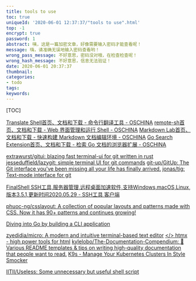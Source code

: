 ```yaml
---
title: tools to use
toc: true
uniqueId: '2020-06-01 12:37:37/"tools to use".html'
top: -1
encrypt: true
password: 1
abstract: 咦，这是一篇加密文章，好像需要输入密码才能查看呢！
message: 嗨，请准确无误地输入密码查看哟！
wrong_pass_message: 不好意思，密码没对哦，在检查检查呢！
wrong_hash_message: 不好意思，信息无法验证！
date: 2020-06-01 20:37:37
thumbnail:
categories:
- todo
tags:
keywords:
---
```



[TOC]

<!--more-->

[Translate Shell首页、文档和下载 - 命令行翻译工具 - OSCHINA](https://www.oschina.net/p/translate-shell)
[remote-sh首页、文档和下载 - Web 界面管理和运行 Shell - OSCHINA](https://www.oschina.net/p/remote-sh)
[Markdown Lab首页、文档和下载 - 快速构建 Markdown 文档编辑环境 - OSCHINA](https://www.oschina.net/p/markdown-lab)
[Go Search Extension首页、文档和下载 - 检索 Go 文档的浏览器扩展 - OSCHINA](https://www.oschina.net/p/go-search-extension)



[extrawurst/gitui: blazing fast terminal-ui for git written in rust](https://github.com/extrawurst/gitui)
[jesseduffield/lazygit: simple terminal UI for git commands](https://github.com/jesseduffield/lazygit)
[git-up/GitUp: The Git interface you've been missing all your life has finally arrived.](https://github.com/git-up/GitUp)
[jonas/tig: Text-mode interface for git](https://github.com/jonas/tig)



[FinalShell SSH工具,服务器管理,远程桌面加速软件,支持Windows,macOS,Linux,版本3.5.1,更新时间2020.05.29 - SSH工具 客户端](http://www.hostbuf.com/t/988.html)

[phuoc-ng/csslayout: A collection of popular layouts and patterns made with CSS. Now it has 90+ patterns and continues growing!](https://github.com/phuoc-ng/csslayout?utm_campaign=Django%2BNewsletter&utm_medium=web&utm_source=Django_Newsletter_25)

[Diving into Go by building a CLI application](https://eryb.space/2020/05/27/diving-into-go-by-building-a-cli-application.html)

[zyedidia/micro: A modern and intuitive terminal-based text editor](https://github.com/zyedidia/micro)
[</> htmx - high power tools for html](https://htmx.org/)
[kylelobo/The-Documentation-Compendium: 📢 Various README templates & tips on writing high-quality documentation that people want to read.](https://github.com/kylelobo/The-Documentation-Compendium/)
[K9s - Manage Your Kubernetes Clusters In Style](https://k9scli.io/)
[Smocker](https://smocker.dev/)

[IITII/Useless: Some unnecessary but useful shell script](https://github.com/IITII/Useless#FFmpegsh)